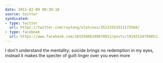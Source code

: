 ```yaml
---
date: 2011-02-09 00:30:18
source: twitter
syndicated:
- type: twitter
  url: https://twitter.com/roytang/statuses/35133353313173504/
- type: facebook
  url: https://www.facebook.com/10155666240078912/posts/191925247498513
---
```


I don't understand the mentality; suicide brings no redemption in my eyes, instead it makes the specter of guilt linger over you even more